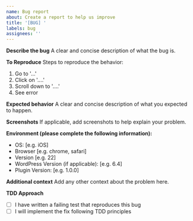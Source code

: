 ```yaml
---
name: Bug report
about: Create a report to help us improve
title: '[BUG] '
labels: bug
assignees: ''
---
```


**Describe the bug**
A clear and concise description of what the bug is.

**To Reproduce**
Steps to reproduce the behavior:
1. Go to '...'
2. Click on '....'
3. Scroll down to '....'
4. See error

**Expected behavior**
A clear and concise description of what you expected to happen.

**Screenshots**
If applicable, add screenshots to help explain your problem.

**Environment (please complete the following information):**
 - OS: [e.g. iOS]
 - Browser [e.g. chrome, safari]
 - Version [e.g. 22]
 - WordPress Version (if applicable): [e.g. 6.4]
 - Plugin Version: [e.g. 1.0.0]

**Additional context**
Add any other context about the problem here.

**TDD Approach**
- [ ] I have written a failing test that reproduces this bug
- [ ] I will implement the fix following TDD principles